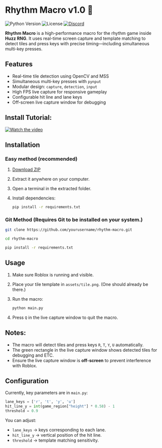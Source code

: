 # Rhythm Macro v1.0 🎵

![Python Version](https://img.shields.io/badge/python-3.11-blue)
![License](https://img.shields.io/badge/license-MIT-lightgrey)
[![Discord](https://img.shields.io/badge/Discord-Contact%20Me-7289DA?logo=discord&logoColor=white)](https://discordapp.com/users/1154909932659945585)

**Rhythm Macro** is a high-performance macro for the rhythm game inside **Huzz RNG**. It uses real-time screen capture and template matching to detect tiles and press keys with precise timing—including simultaneous multi-key presses.

## Features

- Real-time tile detection using OpenCV and MSS  
- Simultaneous multi-key presses with `pynput`  
- Modular design: `capture`, `detection`, `input`  
- High FPS live capture for responsive gameplay  
- Configurable hit line and lane keys  
- Off-screen live capture window for debugging  

## Install Tutorial:

[![Watch the video](https://img.youtube.com/vi/uD8jP-14Rl4/maxresdefault.jpg)](https://www.youtube.com/watch?v=uD8jP-14Rl4)

## Installation

### Easy method (recommended)
1. [Download ZIP](https://github.com/gangstayencoin/Rhythm-Macro/archive/refs/heads/main.zip)  
2. Extract it anywhere on your computer.  
3. Open a terminal in the extracted folder.  
4. Install dependencies:
  
   ```bash
   pip install -r requirements.txt

### Git Method (Requires Git to be installed on your system.)

```bash
git clone https://github.com/yourusername/rhythm-macro.git

cd rhythm-macro

pip install -r requirements.txt
```

## Usage

1. Make sure Roblox is running and visible.
2. Place your tile template in `assets/tile.png`. (One should already be there.)
3. Run the macro:

   ```bash
   python main.py
   ```
4. Press `Q` in the live capture window to quit the macro.

## Notes:

- The macro will detect tiles and press keys `R`, `T`, `Y`, `U` automatically.
- The green rectangle in the live capture window shows detected tiles for debugging and ETC.
- Ensure the live capture window is **off-screen** to prevent interference with Roblox.

## Configuration

Currently, key parameters are in `main.py`:

```python
lane_keys = ['r', 't', 'y', 'u']
hit_line_y = int(game_region["height"] * 0.58) - 1
threshold = 0.9
```

You can adjust:

- `lane_keys` → keys corresponding to each lane.
- `hit_line_y` → vertical position of the hit line.
- `threshold` → template matching sensitivity.
